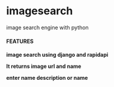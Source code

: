 # imagesearch

image search engine with python  

<h4>FEATURES<h4>

<p> image search using django and rapidapi</p>
<p> It returns image url and name </p>
<p> enter name description or name  </p> 

